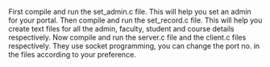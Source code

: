 First compile and run the set_admin.c file. This will help you set an admin for your portal.
Then compile and run the set_record.c file. This will  help you create text files for all the admin, faculty, student and course details respectively.
Now compile and run the server.c file and the client.c files respectively. They use socket programming, you can change the port no. in the files according to your preference.


